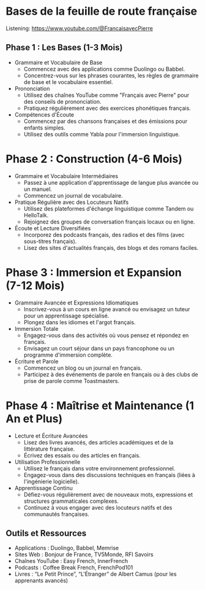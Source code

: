# Bases de la feuille de route française

Listening: https://www.youtube.com/@FrancaisavecPierre

## Phase 1 : Les Bases (1-3 Mois)
- Grammaire et Vocabulaire de Base
    - Commencez avec des applications comme Duolingo ou Babbel.
    - Concentrez-vous sur les phrases courantes, les règles de grammaire de base et le vocabulaire essentiel.
- Prononciation
    - Utilisez des chaînes YouTube comme "Français avec Pierre" pour des conseils de prononciation.
    - Pratiquez régulièrement avec des exercices phonétiques français.
- Compétences d'Écoute
    - Commencez par des chansons françaises et des émissions pour enfants simples.
    - Utilisez des outils comme Yabla pour l'immersion linguistique.
# Phase 2 : Construction (4-6 Mois)
- Grammaire et Vocabulaire Intermédiaires
    - Passez à une application d'apprentissage de langue plus avancée ou un manuel.
    - Commencez un journal de vocabulaire.
- Pratique Régulière avec des Locuteurs Natifs
    - Utilisez des plateformes d'échange linguistique comme Tandem ou HelloTalk.
    - Rejoignez des groupes de conversation français locaux ou en ligne.
- Écoute et Lecture Diversifiées
    - Incorporez des podcasts français, des radios et des films (avec sous-titres français).
    - Lisez des sites d'actualités français, des blogs et des romans faciles.
# Phase 3 : Immersion et Expansion (7-12 Mois)
- Grammaire Avancée et Expressions Idiomatiques
    - Inscrivez-vous à un cours en ligne avancé ou envisagez un tuteur pour un apprentissage spécialisé.
    - Plongez dans les idiomes et l'argot français.
- Immersion Totale
    - Engagez-vous dans des activités où vous pensez et répondez en français.
    - Envisagez un court séjour dans un pays francophone ou un programme d'immersion complète.
- Écriture et Parole
    - Commencez un blog ou un journal en français.
    - Participez à des événements de parole en français ou à des clubs de prise de parole comme Toastmasters.
# Phase 4 : Maîtrise et Maintenance (1 An et Plus)
- Lecture et Écriture Avancées
    - Lisez des livres avancés, des articles académiques et de la littérature française.
    - Écrivez des essais ou des articles en français.
- Utilisation Professionnelle
    - Utilisez le français dans votre environnement professionnel.
    - Engagez-vous dans des discussions techniques en français (liées à l'ingénierie logicielle).
- Apprentissage Continu
    - Défiez-vous régulièrement avec de nouveaux mots, expressions et structures grammaticales complexes.
    - Continuez à vous engager avec des locuteurs natifs et des communautés françaises.

## Outils et Ressources
- Applications : Duolingo, Babbel, Memrise
- Sites Web : Bonjour de France, TV5Monde, RFI Savoirs
- Chaînes YouTube : Easy French, InnerFrench
- Podcasts : Coffee Break French, FrenchPod101
- Livres : “Le Petit Prince”, “L'Étranger” de Albert Camus (pour les apprenants avancés)
